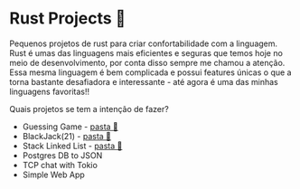 # Rust Projects 🦀

Pequenos projetos de rust para criar confortabilidade com a linguagem. Rust é umas das linguagens mais eficientes e seguras que temos hoje no meio de desenvolvimento, por conta disso sempre me chamou a atenção. Essa mesma linguagem é bem complicada e possui features únicas o que a torna bastante desafiadora e interessante - até agora é uma das minhas linguagens favoritas!!

Quais projetos se tem a intenção de fazer?

-   Guessing Game - [pasta 📂](/guessing_game)
-   BlackJack(21) - [pasta 📂](/blackjack_cardgame)
-   Stack Linked List - [pasta 📂](/stack_linked_list/)
-   Postgres DB to JSON
-   TCP chat with Tokio
-   Simple Web App

